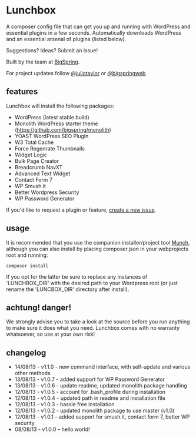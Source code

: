 Lunchbox
========

A composer config file that can get you up and running with WordPress and essential plugins in a few seconds. Automatically downloads WordPress and an essential arsenal of plugins (listed below).

Suggestions? Ideas? Submit an issue!

Built by the team at [BigSpring](https://github.com/bigspring).

For project updates follow [@juliotaylor](http://twitter.com/juliotaylor) or [@bigspringweb](http://twitter.com/bigspringweb).

features
--------

Lunchbox will install the following packages:

* WordPress (latest stable build)
* Monolith WordPress starter theme (https://github.com/bigspring/monolith)
* YOAST WordPress SEO Plugin
* W3 Total Cache
* Force Regenrate Thumbnails
* Widget Logic
* Bulk Page Creator
* Breadcrumb NavXT
* Advanced Text Widget
* Contact Form 7
* WP Smush.it
* Better Wordpress Security
* WP Password Generator

If you'd like to request a plugin or feature, [create a new issue](https://github.com/bigspring/lunchbox/issues).

usage
------

It is recommended that you use the companion installer/project tool [Munch](https://github.com/bigspring/munch), although you can also install by placing composer.json in your webprojects root and running:

```
composer install
```

If you opt for the latter be sure to replace any instances of 'LUNCHBOX_DIR' with the desired path to your Wordpress root (or just rename the 'LUNCBOX_DIR' directory after install).

achtung! danger!
------

We strongly advise you to take a look at the source before you run anything to make sure it does what you need. Lunchbox comes with no warranty whatsoever, so use at your own risk!


changelog
------

* 14/08/13 - v1.1.0 - new command interface, with self-update and various other methods
* 13/08/13 - v1.0.7 - added support for WP Password Generator
* 13/08/13 - v1.0.6 - update readme, updated monolith package handling
* 12/08/13 - v1.0.5 - account for .bash_profile during installation
* 12/08/13 - v1.0.4 - updated path in readme and installation file
* 12/08/13 - v1.0.3 - hassle free installation
* 12/08/13 - v1.0.2 - updated monolith package to use master (v1.0)
* 12/08/13 - v1.0.1 – added support for smush.it, contact form 7, better WP security
* 08/08/13 - v1.0.0 – hello world!
